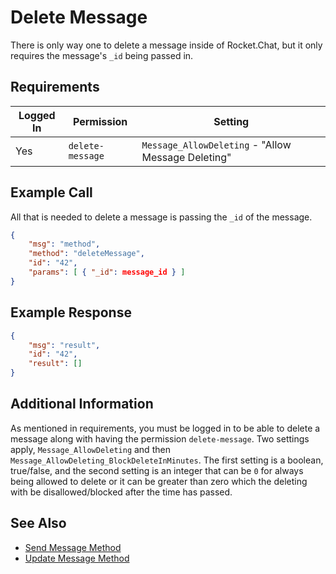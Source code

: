 # Delete Message

There is only way one to delete a message inside of Rocket.Chat, but it only requires the message's `_id` being passed in.

## Requirements
| Logged In | Permission | Setting |
| --- | --- | --- |
| Yes | `delete-message` | `Message_AllowDeleting` - "Allow Message Deleting" |

## Example Call
All that is needed to delete a message is passing the `_id` of the message.
```json
{
    "msg": "method",
    "method": "deleteMessage",
    "id": "42",
    "params": [ { "_id": message_id } ]
} 
```

## Example Response
```json
{
    "msg": "result",
    "id": "42",
    "result": []
}
```

## Additional Information
As mentioned in requirements, you must be logged in to be able to delete a message along with having the permission `delete-message`. Two settings apply, `Message_AllowDeleting` and then `Message_AllowDeleting_BlockDeleteInMinutes`. The first setting is a boolean, true/false, and the second setting is an integer that can be `0` for always being allowed to delete or it can be greater than zero which the deleting with be disallowed/blocked after the time has passed.

## See Also
* [Send Message Method][1]
* [Update Message Method][2]

[1]:../12.%20Send%20Message
[2]:../13.%20Update%20Message